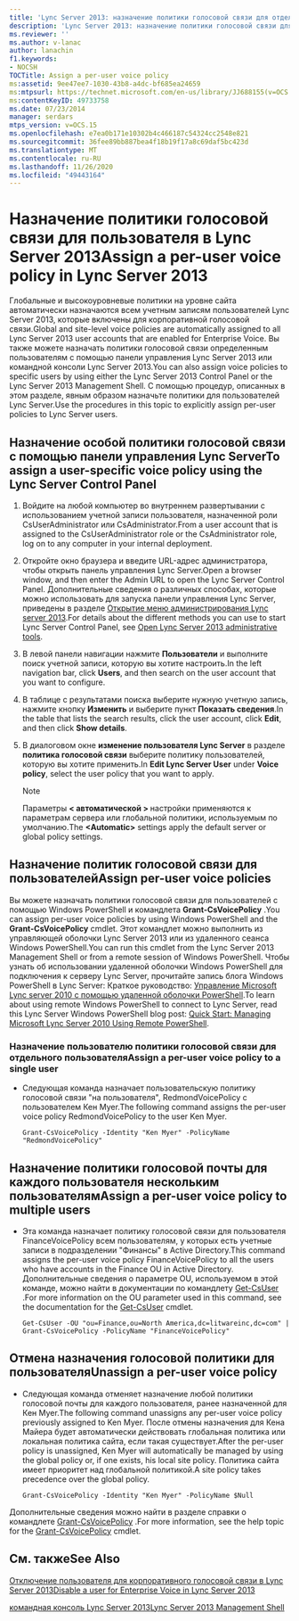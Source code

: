 ```yaml
---
title: 'Lync Server 2013: назначение политики голосовой связи для отдельных пользователей'
description: 'Lync Server 2013: назначение политики голосовой связи для каждого пользователя.'
ms.reviewer: ''
ms.author: v-lanac
author: lanachin
f1.keywords:
- NOCSH
TOCTitle: Assign a per-user voice policy
ms:assetid: 9ee47ee7-1030-43b8-a4dc-bf685ea24659
ms:mtpsurl: https://technet.microsoft.com/en-us/library/JJ688155(v=OCS.15)
ms:contentKeyID: 49733758
ms.date: 07/23/2014
manager: serdars
mtps_version: v=OCS.15
ms.openlocfilehash: e7ea0b171e10302b4c466187c54324cc2548e821
ms.sourcegitcommit: 36fee89bb887bea4f18b19f17a8c69daf5bc423d
ms.translationtype: MT
ms.contentlocale: ru-RU
ms.lasthandoff: 11/26/2020
ms.locfileid: "49443164"
---
```

# <a name="assign-a-per-user-voice-policy-in-lync-server-2013"></a><span data-ttu-id="b70cb-103">Назначение политики голосовой связи для пользователя в Lync Server 2013</span><span class="sxs-lookup"><span data-stu-id="b70cb-103">Assign a per-user voice policy in Lync Server 2013</span></span>

 


<span data-ttu-id="b70cb-104">Глобальные и высокоуровневые политики на уровне сайта автоматически назначаются всем учетным записям пользователей Lync Server 2013, которые включены для корпоративной голосовой связи.</span><span class="sxs-lookup"><span data-stu-id="b70cb-104">Global and site-level voice policies are automatically assigned to all Lync Server 2013 user accounts that are enabled for Enterprise Voice.</span></span> <span data-ttu-id="b70cb-105">Вы также можете назначать политики голосовой связи определенным пользователям с помощью панели управления Lync Server 2013 или командной консоли Lync Server 2013.</span><span class="sxs-lookup"><span data-stu-id="b70cb-105">You can also assign voice policies to specific users by using either the Lync Server 2013 Control Panel or the Lync Server 2013 Management Shell.</span></span> <span data-ttu-id="b70cb-106">С помощью процедур, описанных в этом разделе, явным образом назначьте политики для пользователей Lync Server.</span><span class="sxs-lookup"><span data-stu-id="b70cb-106">Use the procedures in this topic to explicitly assign per-user policies to Lync Server users.</span></span>

## <a name="to-assign-a-user-specific-voice-policy-using-the-lync-server-control-panel"></a><span data-ttu-id="b70cb-107">Назначение особой политики голосовой связи с помощью панели управления Lync Server</span><span class="sxs-lookup"><span data-stu-id="b70cb-107">To assign a user-specific voice policy using the Lync Server Control Panel</span></span>

1.  <span data-ttu-id="b70cb-108">Войдите на любой компьютер во внутреннем развертывании с использованием учетной записи пользователя, назначенной роли CsUserAdministrator или CsAdministrator.</span><span class="sxs-lookup"><span data-stu-id="b70cb-108">From a user account that is assigned to the CsUserAdministrator role or the CsAdministrator role, log on to any computer in your internal deployment.</span></span>

2.  <span data-ttu-id="b70cb-109">Откройте окно браузера и введите URL-адрес администратора, чтобы открыть панель управления Lync Server.</span><span class="sxs-lookup"><span data-stu-id="b70cb-109">Open a browser window, and then enter the Admin URL to open the Lync Server Control Panel.</span></span> <span data-ttu-id="b70cb-110">Дополнительные сведения о различных способах, которые можно использовать для запуска панели управления Lync Server, приведены в разделе [Открытие меню администрирования Lync server 2013](lync-server-2013-open-lync-server-administrative-tools.md).</span><span class="sxs-lookup"><span data-stu-id="b70cb-110">For details about the different methods you can use to start Lync Server Control Panel, see [Open Lync Server 2013 administrative tools](lync-server-2013-open-lync-server-administrative-tools.md).</span></span>

3.  <span data-ttu-id="b70cb-111">В левой панели навигации нажмите **Пользователи** и выполните поиск учетной записи, которую вы хотите настроить.</span><span class="sxs-lookup"><span data-stu-id="b70cb-111">In the left navigation bar, click **Users**, and then search on the user account that you want to configure.</span></span>

4.  <span data-ttu-id="b70cb-112">В таблице с результатами поиска выберите нужную учетную запись, нажмите кнопку **Изменить** и выберите пункт **Показать сведения**.</span><span class="sxs-lookup"><span data-stu-id="b70cb-112">In the table that lists the search results, click the user account, click **Edit**, and then click **Show details**.</span></span>

5.  <span data-ttu-id="b70cb-113">В диалоговом окне **изменение пользователя Lync Server** в разделе **политика голосовой связи** выберите политику пользователей, которую вы хотите применить.</span><span class="sxs-lookup"><span data-stu-id="b70cb-113">In **Edit Lync Server User** under **Voice policy**, select the user policy that you want to apply.</span></span>
    

    > [!NOTE]  
    > <span data-ttu-id="b70cb-114">Параметры <STRONG> &lt; автоматической &gt; </STRONG> настройки применяются к параметрам сервера или глобальной политики, используемым по умолчанию.</span><span class="sxs-lookup"><span data-stu-id="b70cb-114">The <STRONG>&lt;Automatic&gt;</STRONG> settings apply the default server or global policy settings.</span></span>



## <a name="assign-per-user-voice-policies"></a><span data-ttu-id="b70cb-115">Назначение политик голосовой связи для пользователей</span><span class="sxs-lookup"><span data-stu-id="b70cb-115">Assign per-user voice policies</span></span>

<span data-ttu-id="b70cb-116">Вы можете назначать политики голосовой связи для пользователей с помощью Windows PowerShell и командлета **Grant-CsVoicePolicy** .</span><span class="sxs-lookup"><span data-stu-id="b70cb-116">You can assign per-user voice policies by using Windows PowerShell and the **Grant-CsVoicePolicy** cmdlet.</span></span> <span data-ttu-id="b70cb-117">Этот командлет можно выполнить из управляющей оболочки Lync Server 2013 или из удаленного сеанса Windows PowerShell.</span><span class="sxs-lookup"><span data-stu-id="b70cb-117">You can run this cmdlet from the Lync Server 2013 Management Shell or from a remote session of Windows PowerShell.</span></span> <span data-ttu-id="b70cb-118">Чтобы узнать об использовании удаленной оболочки Windows PowerShell для подключения к серверу Lync Server, прочитайте запись блога Windows PowerShell в Lync Server: Краткое руководство: [Управление Microsoft Lync server 2010 с помощью удаленной оболочки PowerShell](https://go.microsoft.com/fwlink/p/?linkId=255876).</span><span class="sxs-lookup"><span data-stu-id="b70cb-118">To learn about using remote Windows PowerShell to connect to Lync Server, read this Lync Server Windows PowerShell blog post: [Quick Start: Managing Microsoft Lync Server 2010 Using Remote PowerShell](https://go.microsoft.com/fwlink/p/?linkId=255876).</span></span>

### <a name="assign-a-per-user-voice-policy-to-a-single-user"></a><span data-ttu-id="b70cb-119">Назначение пользователю политики голосовой связи для отдельного пользователя</span><span class="sxs-lookup"><span data-stu-id="b70cb-119">Assign a per-user voice policy to a single user</span></span>

  - <span data-ttu-id="b70cb-120">Следующая команда назначает пользовательскую политику голосовой связи "на пользователя", RedmondVoicePolicy с пользователем Кен Myer.</span><span class="sxs-lookup"><span data-stu-id="b70cb-120">The following command assigns the per-user voice policy RedmondVoicePolicy to the user Ken Myer.</span></span>
    
        Grant-CsVoicePolicy -Identity "Ken Myer" -PolicyName "RedmondVoicePolicy"

## <a name="assign-a-per-user-voice-policy-to-multiple-users"></a><span data-ttu-id="b70cb-121">Назначение политики голосовой почты для каждого пользователя нескольким пользователям</span><span class="sxs-lookup"><span data-stu-id="b70cb-121">Assign a per-user voice policy to multiple users</span></span>

  - <span data-ttu-id="b70cb-122">Эта команда назначает политику голосовой связи для пользователя FinanceVoicePolicy всем пользователям, у которых есть учетные записи в подразделении "Финансы" в Active Directory.</span><span class="sxs-lookup"><span data-stu-id="b70cb-122">This command assigns the per-user voice policy FinanceVoicePolicy to all the users who have accounts in the Finance OU in Active Directory.</span></span> <span data-ttu-id="b70cb-123">Дополнительные сведения о параметре OU, используемом в этой команде, можно найти в документации по командлету [Get-CsUser](https://technet.microsoft.com/library/gg398125\(v=ocs.15\)) .</span><span class="sxs-lookup"><span data-stu-id="b70cb-123">For more information on the OU parameter used in this command, see the documentation for the [Get-CsUser](https://technet.microsoft.com/library/gg398125\(v=ocs.15\)) cmdlet.</span></span>
    
        Get-CsUser -OU "ou=Finance,ou=North America,dc=litwareinc,dc=com" | Grant-CsVoicePolicy -PolicyName "FinanceVoicePolicy"

## <a name="unassign-a-per-user-voice-policy"></a><span data-ttu-id="b70cb-124">Отмена назначения голосовой политики для пользователя</span><span class="sxs-lookup"><span data-stu-id="b70cb-124">Unassign a per-user voice policy</span></span>

  - <span data-ttu-id="b70cb-125">Следующая команда отменяет назначение любой политики голосовой почты для каждого пользователя, ранее назначенной для Кен Myer.</span><span class="sxs-lookup"><span data-stu-id="b70cb-125">The following command unassigns any per-user voice policy previously assigned to Ken Myer.</span></span> <span data-ttu-id="b70cb-126">После отмены назначения для Кена Майера будет автоматически действовать глобальная политика или локальная политика сайта, если такая существует.</span><span class="sxs-lookup"><span data-stu-id="b70cb-126">After the per-user policy is unassigned, Ken Myer will automatically be managed by using the global policy or, if one exists, his local site policy.</span></span> <span data-ttu-id="b70cb-127">Политика сайта имеет приоритет над глобальной политикой.</span><span class="sxs-lookup"><span data-stu-id="b70cb-127">A site policy takes precedence over the global policy.</span></span>
    
        Grant-CsVoicePolicy -Identity "Ken Myer" -PolicyName $Null

<span data-ttu-id="b70cb-128">Дополнительные сведения можно найти в разделе справки о командлете [Grant-CsVoicePolicy](https://technet.microsoft.com/library/gg398828\(v=ocs.15\)) .</span><span class="sxs-lookup"><span data-stu-id="b70cb-128">For more information, see the help topic for the [Grant-CsVoicePolicy](https://technet.microsoft.com/library/gg398828\(v=ocs.15\)) cmdlet.</span></span>

## <a name="see-also"></a><span data-ttu-id="b70cb-129">См. также</span><span class="sxs-lookup"><span data-stu-id="b70cb-129">See Also</span></span>


[<span data-ttu-id="b70cb-130">Отключение пользователя для корпоративного голосовой связи в Lync Server 2013</span><span class="sxs-lookup"><span data-stu-id="b70cb-130">Disable a user for Enterprise Voice in Lync Server 2013</span></span>](lync-server-2013-disable-a-user-for-enterprise-voice.md)  


[<span data-ttu-id="b70cb-131">командная консоль Lync Server 2013</span><span class="sxs-lookup"><span data-stu-id="b70cb-131">Lync Server 2013 Management Shell</span></span>](lync-server-2013-lync-server-management-shell.md)

